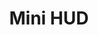 ---
# https://vitepress.dev/reference/default-theme-home-page
layout: home
title: Mini HUD

hero:
  name: "Mini HUD"
  text: "The Powerful Minimalist HUD"
  tagline: MiniHUD is a client-side information and overlay rendering mod with tons of configuration. From quick glance text info to structure box and shape rendering.
  image: 
     src: /minihud/minihud-color.png

features:
  - icon: ❓
    title: Placeholder Title
    details: Placeholder details text
    link: 
  - icon: ❓
    title: Placeholder Title
    details: Placeholder details text
    link: 
  - icon: 🛠
    title: Configuration
    details: See all configuration options with descriptions and some exmaples.
    link: "./configuration/generic" 
---